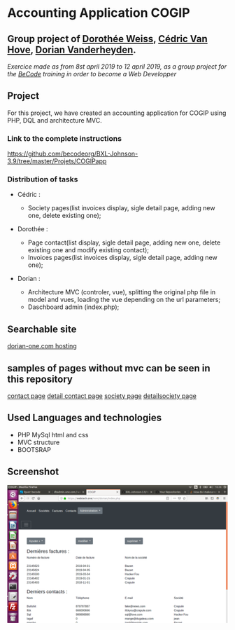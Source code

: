 # Accounting Application COGIP

## Group project of [Dorothée Weiss](https://github.com/doropro), [Cédric Van Hove](https://github.com/cevaho), [Dorian Vanderheyden](https://github.com/dorianbec).

*Exercice made as from 8st april 2019 to 12 april 2019, as a group project for the [BeCode](https://www.becode.org/) training in order to become a Web Developper*

## Project

For this project, we have created an accounting application for COGIP using PHP, DQL and architecture MVC.

### Link to the complete instructions
https://github.com/becodeorg/BXL-Johnson-3.9/tree/master/Projets/COGIPapp

### Distribution of tasks

* Cédric :
    - Society pages(list invoices display, sigle detail page, adding new one, delete existing one);

* Dorothée :
    - Page contact(list display, sigle detail page, adding new one, delete existing one and modify existing contact);
    - Invoices pages(list invoices display, sigle detail page, adding new one);

* Dorian :
    - Architecture MVC (controler, vue), splitting the original php file in model and vues, loading the vue depending on the url parameters;
    - Daschboard admin (index.php);

## Searchable site

[dorian-one.com hosting](https://remi.webtech.one/dorian/)

## samples of pages without mvc can be seen in this repository

[contact page](https://github.com/cevaho/cogip-php-sql/blob/master/contact.php)
[detail contact page](https://github.com/cevaho/cogip-php-sql/blob/master/detailcontact.php)
[society page](https://github.com/cevaho/cogip-php-sql/blob/master/societe.php)
[detailsociety page](https://github.com/cevaho/cogip-php-sql/blob/master/societe-delete.php)

## Used Languages and technologies

* PHP MySql html and css
* MVC structure
* BOOTSRAP

## Screenshot
![Screenshot Application](Cogip_index-php.png)


